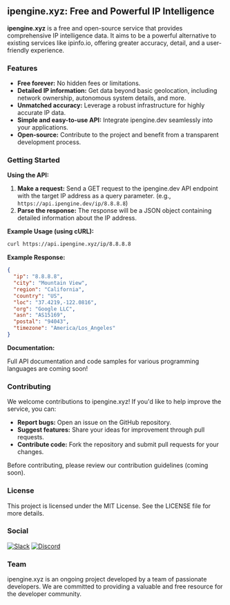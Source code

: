 ## ipengine.xyz: Free and Powerful IP Intelligence

**ipengine.xyz** is a free and open-source service that provides comprehensive IP intelligence data. It aims to be a powerful alternative to existing services like ipinfo.io, offering greater accuracy, detail, and a user-friendly experience.

### Features

* **Free forever:** No hidden fees or limitations.
* **Detailed IP information:** Get data beyond basic geolocation, including network ownership, autonomous system details, and more.
* **Unmatched accuracy:** Leverage a robust infrastructure for highly accurate IP data.
* **Simple and easy-to-use API:** Integrate ipengine.dev seamlessly into your applications.
* **Open-source:** Contribute to the project and benefit from a transparent development process.

### Getting Started

**Using the API:**

1. **Make a request:** Send a GET request to the ipengine.dev API endpoint with the target IP address as a query parameter. (e.g., `https://api.ipengine.dev/ip/8.8.8.8`)
2. **Parse the response:** The response will be a JSON object containing detailed information about the IP address.

**Example Usage (using cURL):**

```bash
curl https://api.ipengine.xyz/ip/8.8.8.8
```

**Example Response:**

```json
{
  "ip": "8.8.8.8",
  "city": "Mountain View",
  "region": "California",
  "country": "US",
  "loc": "37.4219,-122.0816",
  "org": "Google LLC",
  "asn": "AS15169",
  "postal": "94043",
  "timezone": "America/Los_Angeles"
}
```

**Documentation:**

Full API documentation and code samples for various programming languages are coming soon!

### Contributing

We welcome contributions to ipengine.xyz! If you'd like to help improve the service, you can:

* **Report bugs:** Open an issue on the GitHub repository.
* **Suggest features:** Share your ideas for improvement through pull requests.
* **Contribute code:** Fork the repository and submit pull requests for your changes.

Before contributing, please review our contribution guidelines (coming soon).

### License

This project is licensed under the MIT License. See the LICENSE file for more details.

### Social

[![Slack](https://raw.githubusercontent.com/complexorganizations/ipengine-xyz/main/assets/images/icons/slack.svg)](https://join.slack.com/t/complexorgani-w5b4873/shared_invite/zt-2e9gz2wh2-dWuylZLgaEgFywNKF_iQRQ)
[![Discord](https://raw.githubusercontent.com/complexorganizations/ipengine-xyz/main/assets/images/icons/discord.svg)](https://discord.gg/KaB5jBexgm)

### Team

ipengine.xyz is an ongoing project developed by a team of passionate developers. We are committed to providing a valuable and free resource for the developer community.
